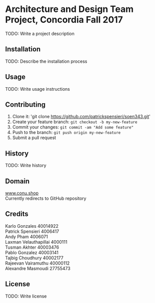 # Architecture and Design Team Project, Concordia Fall 2017

TODO: Write a project description

## Installation

TODO: Describe the installation process

## Usage

TODO: Write usage instructions

## Contributing

1. Clone it: 'git clone https://github.com/patrickspensieri/soen343.git'
2. Create your feature branch: `git checkout -b my-new-feature`
3. Commit your changes: `git commit -am "Add some feature"`
4. Push to the branch: `git push origin my-new-feature`
5. Submit a pull request

## History

TODO: Write history

## Domain

www.conu.shop<br>
Currently redirects to GitHub repository

## Credits

Karlo Gonzales 40014922<br>
Patrick Spensieri 4006417<br>
Andy Pham 4006071<br>
Laxman Velauthapillai 4000111<br>
Tusman Akhter 40003476<br>
Pablo Gonzalez 40003141<br>
Tajbig Choudhury 40002177<br>
Rajeevan Vairamuthu 40000112<br>
Alexandre Masmoudi 27755473<br>

## License

TODO: Write license